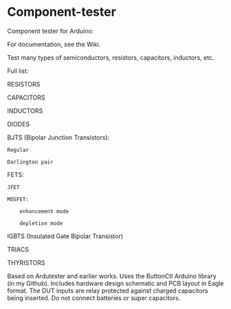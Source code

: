 # Component-tester
Component tester for Arduino:

For documentation, see the Wiki.

Test many types of semiconductors, resistors, capacitors, inductors, etc.

Full list:

RESISTORS

CAPACITORS

INDUCTORS

DIODES

BJTS (Bipolar Junction Transistors):

    Regular
  
    Darlington pair
  
FETS:

    JFET
  
    MOSFET:
  
        enhancement mode
    
        depletion mode
    
IGBTS (Insulated Gate Bipolar Transistor)

TRIACS

THYRISTORS


Based on Ardutester and earlier works. Uses the ButtonCtl Arduino library (in my Github). Includes hardware design schematic and PCB layout in Eagle format.
The DUT inputs are relay protected against charged capacitors being inserted.
Do not connect batteries or super capacitors.

